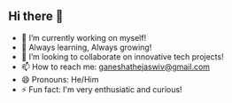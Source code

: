 ## Hi there 👋
- 🔭 I’m currently working on myself!
- 🌱 Always learning, Always growing!
- 👯 I’m looking to collaborate on innovative tech projects!
- 📫 How to reach me: ganeshathejaswiv@gmail.com
- 😄 Pronouns: He/Him
- ⚡ Fun fact: I'm very enthusiatic and curious!

